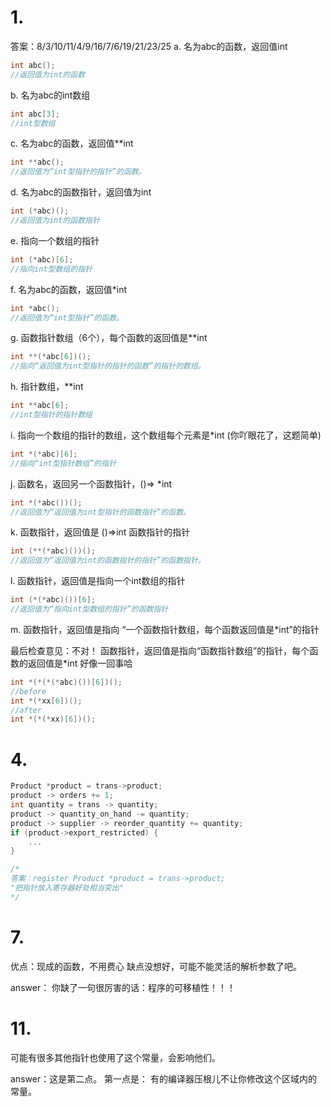 # 1. 
答案：8/3/10/11/4/9/16/7/6/19/21/23/25
a. 名为abc的函数，返回值int
```c
int abc();
//返回值为int的函数
```
b. 名为abc的int数组
```c
int abc[3];
//int型数组
```
c. 名为abc的函数，返回值**int
```c
int **abc();
//返回值为“int型指针的指针”的函数。
```
d. 名为abc的函数指针，返回值为int
```c
int (*abc)();
//返回值为int的函数指针
```
e. 指向一个数组的指针
```c
int (*abc)[6];
//指向int型数组的指针
```
f. 名为abc的函数，返回值*int
```c
int *abc();
//返回值为“int型指针”的函数。
```
g. 函数指针数组（6个），每个函数的返回值是**int
```c
int **(*abc[6])();
//指向“返回值为int型指针的指针的函数”的指针的数组。
```
h. 指针数组，**int
```c
int **abc[6];
//int型指针的指针数组
```
i. 指向一个数组的指针的数组，这个数组每个元素是*int (你吖眼花了，这题简单)
```c
int *(*abc)[6];
//指向“int型指针数组”的指针
```
j. 函数名，返回另一个函数指针，()=> *int
```c
int *(*abc())();
//返回值为“返回值为int型指针的函数指针”的函数。
```
k. 函数指针，返回值是 ()=>int 函数指针的指针
```c
int (**(*abc)())();
//返回值为“返回值为int的函数指针的指针”的函数指针。
```
l. 函数指针，返回值是指向一个int数组的指针
```c
int (*(*abc)())[6];
//返回值为“指向int型数组的指针”的函数指针
```
m. 函数指针，返回值是指向 “一个函数指针数组，每个函数返回值是*int”的指针

最后检查意见：不对！
函数指针，返回值是指向“函数指针数组”的指针，每个函数的返回值是*int
好像一回事哈
```c
int *(*(*(*abc)())[6])();
//before
int *(*xx[6])();
//after
int *(*(*xx)[6])();
```

# 4.
```c
Product *product = trans->product;
product -> orders += 1;
int quantity = trans -> quantity;
product -> quantity_on_hand -= quantity;
product -> supplier -> reorder_quantity += quantity;
if (product->export_restricted) {
    ...
}

/*
答案：register Product *product = trans->product; 
"把指针放入寄存器好处相当突出"
*/
```


# 7.
优点：现成的函数，不用费心
缺点没想好，可能不能灵活的解析参数了吧。

answer： 你缺了一句很厉害的话：程序的可移植性！！！

# 11.
可能有很多其他指针也使用了这个常量，会影响他们。

answer：这是第二点。
第一点是： 有的编译器压根儿不让你修改这个区域内的常量。
